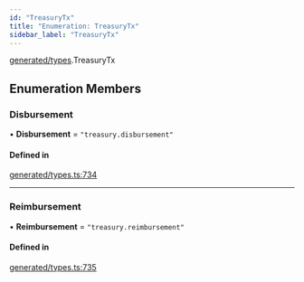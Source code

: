 ```yaml
---
id: "TreasuryTx"
title: "Enumeration: TreasuryTx"
sidebar_label: "TreasuryTx"
---
```


[generated/types](../../../../modules/Generated/Types/Types.md).TreasuryTx

## Enumeration Members

### Disbursement

• **Disbursement** = ``"treasury.disbursement"``

#### Defined in

[generated/types.ts:734](https://github.com/PolymeshAssociation/polymesh-sdk/blob/f8a937f04/src/generated/types.ts#L734)

___

### Reimbursement

• **Reimbursement** = ``"treasury.reimbursement"``

#### Defined in

[generated/types.ts:735](https://github.com/PolymeshAssociation/polymesh-sdk/blob/f8a937f04/src/generated/types.ts#L735)
